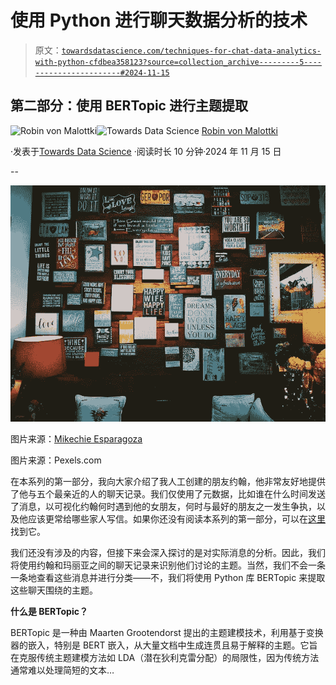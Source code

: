 # 使用 Python 进行聊天数据分析的技术

> 原文：[`towardsdatascience.com/techniques-for-chat-data-analytics-with-python-cfdbea358123?source=collection_archive---------5-----------------------#2024-11-15`](https://towardsdatascience.com/techniques-for-chat-data-analytics-with-python-cfdbea358123?source=collection_archive---------5-----------------------#2024-11-15)

## 第二部分：使用 BERTopic 进行主题提取

[](https://medium.com/@robinvm?source=post_page---byline--cfdbea358123--------------------------------)![Robin von Malottki](https://medium.com/@robinvm?source=post_page---byline--cfdbea358123--------------------------------)[](https://towardsdatascience.com/?source=post_page---byline--cfdbea358123--------------------------------)![Towards Data Science](https://towardsdatascience.com/?source=post_page---byline--cfdbea358123--------------------------------) [Robin von Malottki](https://medium.com/@robinvm?source=post_page---byline--cfdbea358123--------------------------------)

·发表于[Towards Data Science](https://towardsdatascience.com/?source=post_page---byline--cfdbea358123--------------------------------) ·阅读时长 10 分钟·2024 年 11 月 15 日

--

![](img/2f3f8482931a2bb30ec6a1f04901465b.png)

图片来源：[Mikechie Esparagoza](https://www.pexels.com/de-de/foto/foto-des-zitierten-brief-brett-zitats-das-an-der-wand-gehangt-wird-1742370/)

图片来源：Pexels.com

在本系列的第一部分，我向大家介绍了我人工创建的朋友约翰，他非常友好地提供了他与五个最亲近的人的聊天记录。我们仅使用了元数据，比如谁在什么时间发送了消息，以可视化约翰何时遇到他的女朋友，何时与最好的朋友之一发生争执，以及他应该更常给哪些家人写信。如果你还没有阅读本系列的第一部分，可以在[这里](https://medium.com/towards-data-science/techniques-for-chat-data-analytics-with-python-4c15d3f5498c)找到它。

我们还没有涉及的内容，但接下来会深入探讨的是对实际消息的分析。因此，我们将使用约翰和玛丽亚之间的聊天记录来识别他们讨论的主题。当然，我们不会一条一条地查看这些消息并进行分类——不，我们将使用 Python 库 BERTopic 来提取这些聊天围绕的主题。

**什么是 BERTopic？**

BERTopic 是一种由 Maarten Grootendorst 提出的主题建模技术，利用基于变换器的嵌入，特别是 BERT 嵌入，从大量文档中生成连贯且易于解释的主题。它旨在克服传统主题建模方法如 LDA（潜在狄利克雷分配）的局限性，因为传统方法通常难以处理简短的文本…
